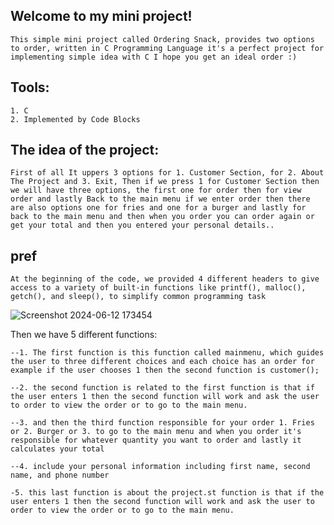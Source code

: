 ## Welcome to my mini project!
    This simple mini project called Ordering Snack, provides two options to order, written in C Programming Language it's a perfect project for implementing simple idea with C I hope you get an ideal order :)

## Tools:
    1. C
    2. Implemented by Code Blocks

## The idea of the project:
    First of all It uppers 3 options for 1. Customer Section, for 2. About The Project and 3. Exit, Then if we press 1 for Customer Section then we will have three options, the first one for order then for view order and lastly Back to the main menu if we enter order then there are also options one for fries and one for a burger and lastly for back to the main menu and then when you order you can order again or get your total and then you entered your personal details..

## pref
    At the beginning of the code, we provided 4 different headers to give access to a variety of built-in functions like printf(), malloc(), getch(), and sleep(), to simplify common programming task

![Screenshot 2024-06-12 173454](https://github.com/sebawael1/ordering-system/assets/97540803/f4a12b57-0681-4793-b864-91c052dd8697)

Then we have 5 different functions:

    --1. The first function is this function called mainmenu, which guides the user to three different choices and each choice has an order for example if the user chooses 1 then the second function is customer();

    --2. the second function is related to the first function is that if the user enters 1 then the second function will work and ask the user to order to view the order or to go to the main menu.

    --3. and then the third function responsible for your order 1. Fries or 2. Burger or 3. to go to the main menu and when you order it's responsible for whatever quantity you want to order and lastly it calculates your total

    --4. include your personal information including first name, second name, and phone number

    -5. this last function is about the project.st function is that if the user enters 1 then the second function will work and ask the user to order to view the order or to go to the main menu.


    

